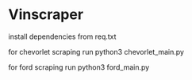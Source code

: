 # Vinscraper


install dependencies from req.txt


for chevorlet scraping
run python3 chevorlet_main.py


for ford scraping
run python3 ford_main.py

